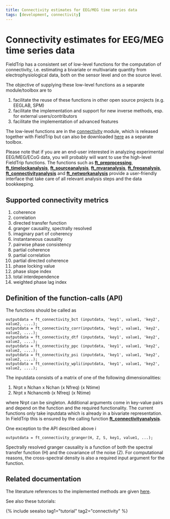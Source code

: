 ```yaml
---
title: Connectivity estimates for EEG/MEG time series data
tags: [development, connectivity]
---
```


# Connectivity estimates for EEG/MEG time series data

FieldTrip has a consistent set of low-level functions for the computation of connectivity, i.e. estimating a bivariate or multivariate quantity from electrophysiological data, both on the sensor level and on the source level.

The objective of supplying these low-level functions as a separate module/toolbox are to

1.  facilitate the reuse of these functions in other open source projects (e.g. EEGLAB, SPM)
2.  facilitate the implementation and support for new inverse methods, esp. for external users/contributors
3.  facilitate the implementation of advanced features

The low-level functions are in the [connectivity](/development/module/connectivity) module, which is released together with FieldTrip but can also be downloaded [here](ftp://ftp.fieldtriptoolbox.org/pub/fieldtrip/modules/) as a separate toolbox.

Please note that if you are an end-user interested in analyzing experimental EEG/MEG/ECoG data, you will probably will want to use the high-level FieldTrip functions. The functions such as **[ft_preprocessing](https://github.com/fieldtrip/fieldtrip/blob/release/ft_preprocessing.m)**, **[ft_timelockanalysis](https://github.com/fieldtrip/fieldtrip/blob/release/ft_timelockanalysis.m)**, **[ft_sourceanalysis](https://github.com/fieldtrip/fieldtrip/blob/release/ft_sourceanalysis.m)**, **[ft_mvaranalysis](https://github.com/fieldtrip/fieldtrip/blob/release/ft_mvaranalysis.m)**, **[ft_freqanalysis](https://github.com/fieldtrip/fieldtrip/blob/release/ft_freqanalysis.m)**, **[ft_connectivityanalysis](https://github.com/fieldtrip/fieldtrip/blob/release/ft_connectivityanalysis.m)** and **[ft_networkanalysis](https://github.com/fieldtrip/fieldtrip/blob/release/ft_networkanalysis.m)** provide a user-friendly interface that take care of all relevant analysis steps and the data bookkeeping.

## Supported connectivity metrics

1.  coherence
2.  correlation
3.  directed transfer function
4.  granger causality, spectrally resolved
5.  imaginary part of coherency
6.  instantaneous causality
7.  pairwise phase consistency
8.  partial coherence
9.  partial correlation
10. partial directed coherence
11. phase locking value
12. phase slope index
13. total interdependence
14. weighted phase lag index

## Definition of the function-calls (API)

The functions should be called as

    outputdata = ft_connectivity_bct (inputdata, 'key1', value1, 'key2', value2, ....);
    outputdata = ft_connectivity_corr(inputdata, 'key1', value1, 'key2', value2, ....);
    outputdata = ft_connectivity_dtf (inputdata, 'key1', value1, 'key2', value2, ....);
    outputdata = ft_connectivity_ppc (inputdata, 'key1', value1, 'key2', value2, ....);
    outputdata = ft_connectivity_psi (inputdata, 'key1', value1, 'key2', value2, ....);
    outputdata = ft_connectivity_wpli(inputdata, 'key1', value1, 'key2', value2, ....);

The inputdata consists of a matrix of one of the following dimensionalities:

1.  Nrpt x Nchan x Nchan (x Nfreq) (x Ntime)
2.  Nrpt x Nchancmb (x Nfreq) (x Ntime)

where Nrpt can be singleton. Additional arguments come in key-value pairs and depend on the function and the required functionality. The current functions only take inputdata which is already in a bivariate representation. In FieldTrip this is ensured by the calling function **[ft_connectivityanalysis](https://github.com/fieldtrip/fieldtrip/blob/release/ft_connectivityanalysis.m)**.

One exception to the API described above i

    outputdata = ft_connectivity_granger(H, Z, S, key1, value1, ...);

Spectrally resolved granger causality is a function of both the spectral transfer function (H) and the covariance of the noise (Z). For computational reasons, the cross-spectral density is also a required input argument for the function.

## Related documentation

The literature references to the implemented methods are given [here](/references_to_implemented_methods).

See also these tutorials:

{% include seealso tag1="tutorial" tag2="connectivity" %}
